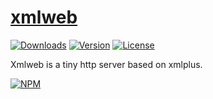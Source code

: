 # [xmlweb](https://github.com/qudou/xmlweb)

<a href="https://www.npmjs.com/package/xmlweb"><img src="https://img.shields.io/npm/dt/xmlweb.svg" alt="Downloads"></a>
<a href="https://www.npmjs.com/package/xmlweb"><img src="https://img.shields.io/npm/v/xmlweb.svg" alt="Version"></a>
<a href="https://www.npmjs.com/package/xmlweb"><img src="https://img.shields.io/npm/l/xmlweb.svg" alt="License"></a>

Xmlweb is a tiny http server based on xmlplus.

[![NPM](https://nodei.co/npm/xmlweb.png?downloads=true&start=true)](https://nodei.co/npm/xmlweb/)